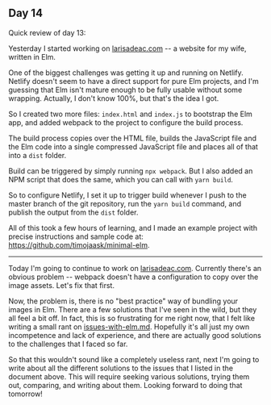 ## Day 14

Quick review of day 13:

Yesterday I started working on [larisadeac.com](https://github.com/timojaask/larisadeac.com) -- a website for my wife, written in Elm.

One of the biggest challenges was getting it up and running on Netlify. Netlify doesn't seem to have a direct support for pure Elm projects, and I'm guessing that Elm isn't mature enough to be fully usable without some wrapping. Actually, I don't know 100%, but that's the idea I got.

So I created two more files: `index.html` and `index.js` to bootstrap the Elm app, and added webpack to the project to configure the build process.

The build process copies over the HTML file, builds the JavaScript file and the Elm code into a single compressed JavaScript file and places all of that into a `dist` folder.

Build can be triggered by simply running `npx webpack`. But I also added an NPM script that does the same, which you can call with `yarn build`.

So to configure Netlify, I set it up to trigger build whenever I push to the master branch of the git repository, run the `yarn build` command, and publish the output from the `dist` folder.

All of this took a few hours of learning, and I made an example project with precise instructions and sample code at: https://github.com/timojaask/minimal-elm.

---

Today I'm going to continue to work on [larisadeac.com](https://github.com/timojaask/larisadeac.com). Currently there's an obvious problem -- webpack doesn't have a configuration to copy over the image assets. Let's fix that first.

Now, the problem is, there is no "best practice" way of bundling your images in Elm. There are a few solutions that I've seen in the wild, but they all feel a bit off. In fact, this is so frustrating for me right now, that I felt like writing a small rant on [issues-with-elm.md](./issues-with-elm.md). Hopefully it's all just my own incompetence and lack of experience, and there are actually good solutions to the challenges that I faced so far.

So that this wouldn't sound like a completely useless rant, next I'm going to write about all the different solutions to the issues that I listed in the document above. This will require seeking various solutions, trying them out, comparing, and writing about them. Looking forward to doing that tomorrow!

